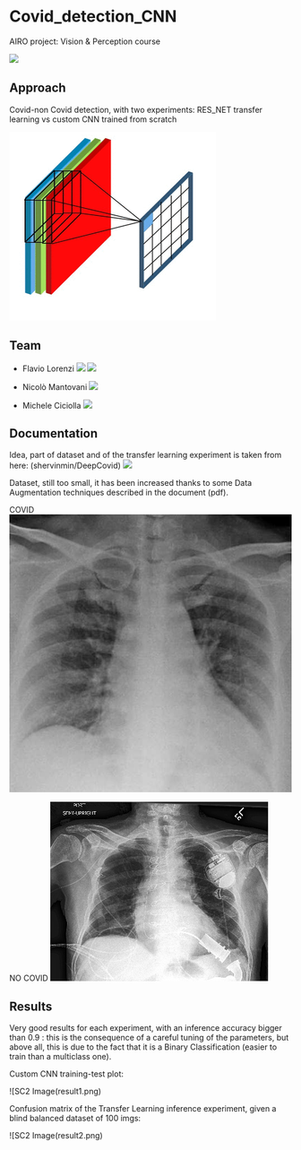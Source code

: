 # Covid_detection_CNN

AIRO project: Vision & Perception course

<a href="https://www.dis.uniroma1.it/"><img src="http://www.dis.uniroma1.it/sites/default/files/marchio%20logo%20eng%20jpg.jpg" width="500"></a>

## Approach 
Covid-non Covid detection, with two experiments: RES_NET transfer learning vs custom CNN trained from scratch

![](cnn.gif)

## Team
* Flavio Lorenzi <a href="https://github.com/FlavioLorenzi"><img src="https://upload.wikimedia.org/wikipedia/commons/thumb/9/91/Octicons-mark-github.svg/1024px-Octicons-mark-github.svg.png" width="30"></a>
<a href="https://www.linkedin.com/in/flavio-lorenzi-875982171/"><img src="https://www.tecnomagazine.it/tech/wp-content/uploads/2013/05/linkedin-aggiungere-immagini.png" width="30"></a>

* Nicolò Mantovani <a href="https://github.com/Nicodman"><img src="https://upload.wikimedia.org/wikipedia/commons/thumb/9/91/Octicons-mark-github.svg/1024px-Octicons-mark-github.svg.png" width="30"></a>

* Michele Ciciolla <a href="https://github.com/micheleciciolla"><img src="https://upload.wikimedia.org/wikipedia/commons/thumb/9/91/Octicons-mark-github.svg/1024px-Octicons-mark-github.svg.png" width="30"></a>



## Documentation
Idea, part of dataset and of the transfer learning experiment is taken from here: (shervinmin/DeepCovid) <a href="https://github.com/shervinmin/DeepCovid"><img src="https://upload.wikimedia.org/wikipedia/commons/thumb/9/91/Octicons-mark-github.svg/1024px-Octicons-mark-github.svg.png" width="30"></a>

Dataset, still too small, it has been increased thanks to some Data Augmentation techniques described in the document (pdf).


COVID
![SC2 Image](covid.jpg)

NO COVID
![SC2 Image](non-covid.jpg)

## Results 
Very good results for each experiment, with an inference accuracy bigger than 0.9 : this is the consequence of a careful tuning of the parameters, but above all, this is due to the fact that it is a Binary Classification (easier to train than a multiclass one).

Custom CNN training-test plot:


![SC2 Image(result1.png)

Confusion matrix of the Transfer Learning inference experiment, given a blind balanced dataset of 100 imgs:


![SC2 Image(result2.png)

